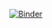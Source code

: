 [![Binder](https://mybinder.org/badge_logo.svg)](https://mybinder.org/v2/gh/ksawlani/ComputationalMethodsCourse/master?filepath=Lecture%201.ipynb)
